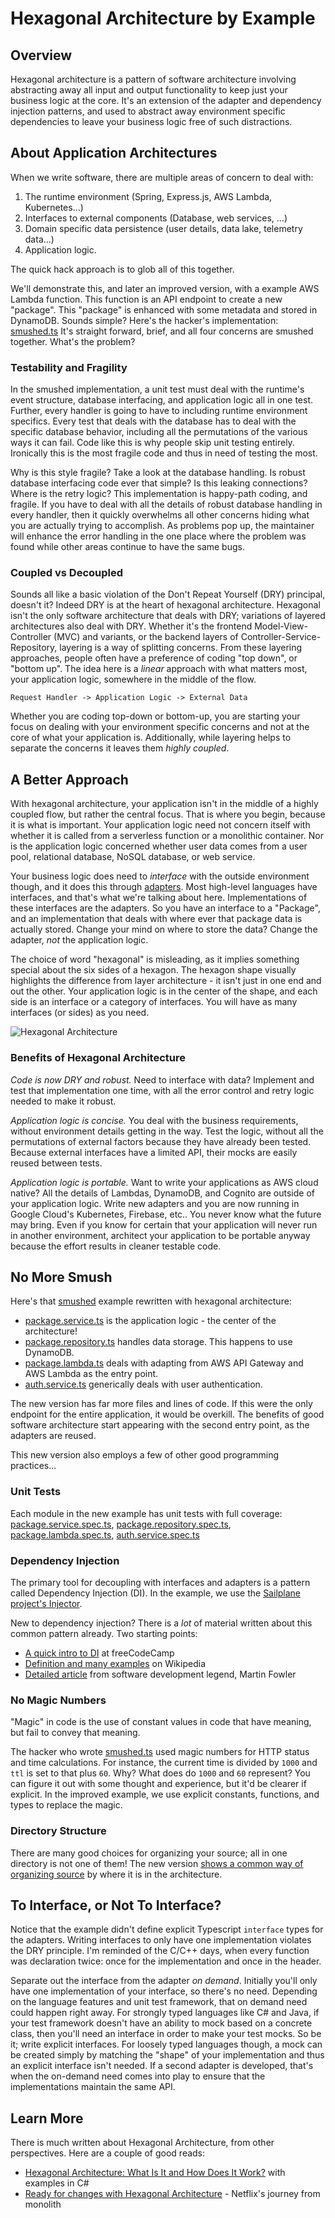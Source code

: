 # Hexagonal Architecture by Example

## Overview

Hexagonal architecture is a pattern of software architecture involving abstracting away all input and output
functionality to keep just your business logic at the core.
It's an extension of the adapter and dependency injection patterns, and used to abstract away
environment specific dependencies to leave your business logic free of such distractions.

## About Application Architectures

When we write software, there are multiple areas of concern to deal with:

1. The runtime environment (Spring, Express.js, AWS Lambda, Kubernetes…)
2. Interfaces to external components (Database, web services, …)
3. Domain specific data persistence (user details, data lake, telemetry data…)
4. Application logic.

The quick hack approach is to glob all of this together.

We'll demonstrate this, and later an improved version, with a example AWS Lambda function.
This function is an API endpoint to create a new "package". This "package" is enhanced with
some metadata and stored in DynamoDB. Sounds simple?
Here's the hacker's implementation: [smushed.ts](src/bad/smushed.ts)
It's straight forward, brief, and all four concerns are smushed together. What's the problem?

### Testability and Fragility

In the smushed implementation, a unit test must deal with the runtime's event structure, database interfacing, and application logic all in one test. 
Further, every handler is going to have to including runtime environment specifics. 
Every test that deals with the database has to deal with the specific database behavior, 
including all the permutations of the various ways it can fail. 
Code like this is why people skip unit testing entirely. Ironically this is the most fragile code and thus in need of testing the most.

Why is this style fragile? Take a look at the database handling. Is robust database interfacing code ever that simple? 
Is this leaking connections? Where is the retry logic? This implementation is happy-path coding, and fragile. 
If you have to deal with all the details of robust database handling in every handler, 
then it quickly overwhelms all other concerns hiding what you are actually trying to accomplish.
As problems pop up, the maintainer will enhance the error handling in the one place where the problem was found
while other areas continue to have the same bugs.

### Coupled vs Decoupled

Sounds all like a basic violation of the Don't Repeat Yourself (DRY) principal, doesn't it?
Indeed DRY is at the heart of hexagonal architecture. 
Hexagonal isn't the only software architecture that deals with DRY; variations of layered architectures also deal with DRY.
Whether it's the frontend Model-View-Controller (MVC) and variants, or the backend layers of Controller-Service-Repository,
layering is a way of splitting concerns. 
From these layering approaches, people often have a preference of coding "top down", or "bottom up". 
The idea here is a *linear* approach with what matters most, your application logic, somewhere in the middle of the flow.

    Request Handler -> Application Logic -> External Data

Whether you are coding top-down or bottom-up, 
you are starting your focus on dealing with your environment specific concerns and not at the core of what your application is.
Additionally, while layering helps to separate the concerns it leaves them _highly coupled_.

## A Better Approach

With hexagonal architecture, your application isn't in the middle of a highly coupled flow, but rather the central focus.
That is where you begin, because it is what is important. 
Your application logic need not concern itself with whether it is called from a serverless function or a monolithic container. 
Nor is the application logic concerned whether user data comes from a user pool, relational database, NoSQL database, or web service. 

Your business logic does need to *interface* with the outside environment though, and it does this through
[adapters](https://en.wikipedia.org/wiki/Adapter_pattern).
Most high-level languages have interfaces, and that's what we're talking about here. 
Implementations of these interfaces are the adapters. So you have an interface to a "Package", 
and an implementation that deals with where ever that package data is actually stored. 
Change your mind on where to store the data? Change the adapter, *not* the application logic.

The choice of word "hexagonal" is misleading, as it implies something special about the six sides of a hexagon.
The hexagon shape visually highlights the difference from layer architecture - it isn't just in one end and out the other.
Your application logic is in the center of the shape, and each side is an interface or a category of interfaces. 
You will have as many interfaces (or sides) as you need. 

![Hexagonal Architecture](https://upload.wikimedia.org/wikipedia/commons/7/75/Hexagonal_Architecture.svg)

### Benefits of Hexagonal Architecture

*Code is now DRY and robust.* 
Need to interface with data? Implement and test that implementation one time,
with all the error control and retry logic needed to make it robust.

*Application logic is concise.* 
You deal with the business requirements, without environment details getting in the way. 
Test the logic, without all the permutations of external factors because they have already been tested. 
Because external interfaces have a limited API, their mocks are easily reused between tests.

*Application logic is portable.* 
Want to write your applications as AWS cloud native? 
All the details of Lambdas, DynamoDB, and Cognito are outside of your application logic. 
Write new adapters and you are now running in Google Cloud's Kubernetes, Firebase, etc.. 
You never know what the future may bring.
Even if you know for certain that your application will never run in another environment, 
architect your application to be portable anyway because the effort results in cleaner testable code. 

## No More Smush

Here's that [smushed](src/bad/smushed.ts) example rewritten with hexagonal architecture:

- [package.service.ts](src/good/services/package.service.ts) is the application logic - the center of the architecture!
- [package.repository.ts](src/good/repositories/package-repository.ts) handles data storage. This happens to use DynamoDB.
- [package.lambda.ts](src/good/handlers/package.lambda.ts) deals with adapting from AWS API Gateway and AWS Lambda as the entry point.
- [auth.service.ts](src/good/services/auth.service.ts) generically deals with user authentication.

The new version has far more files and lines of code. If this were the only endpoint for the entire application,
it would be overkill. The benefits of good software architecture start appearing with the second entry point,
as the adapters are reused.

This new version also employs a few of other good programming practices...

### Unit Tests

Each module in the new example has unit tests with full coverage:
[package.service.spec.ts](src/good/services/package.service.spec.ts), 
[package.repository.spec.ts](src/good/repositories/package-repository.spec.ts), 
[package.lambda.spec.ts](src/good/handlers/package.lambda.spec.ts),
[auth.service.spec.ts](src/good/services/auth.service.spec.ts)

### Dependency Injection

The primary tool for decoupling with interfaces and adapters is a pattern called Dependency Injection (DI).
In the example, we use the [Sailplane project's Injector](https://docs.onica.com/projects/sailplane/en/latest/injector.html). 

New to dependency injection? There is a *lot* of material written about this common pattern already.
Two starting points:

- [A quick intro to DI](https://www.freecodecamp.org/news/a-quick-intro-to-dependency-injection-what-it-is-and-when-to-use-it-7578c84fa88f/) at freeCodeCamp
- [Definition and many examples](https://en.wikipedia.org/wiki/Dependency_injection) on Wikipedia
- [Detailed article](https://www.martinfowler.com/articles/injection.html) from software development legend, Martin Fowler
 
### No Magic Numbers

"Magic" in code is the use of constant values in code that have meaning, but fail to convey that meaning.

The hacker who wrote [smushed.ts](src/bad/smushed.ts) used magic numbers for HTTP status and time calculations. 
For instance, the current time is divided by `1000` and `ttl` is set to that plus `60`.
Why? What does do `1000` and `60` represent? You can figure it out with some thought and experience,
but it'd be clearer if explicit.
In the improved example, we use explicit constants, functions, and types to replace the magic.

### Directory Structure

There are many good choices for organizing your source; all in one directory is not one of them!
The new version [shows a common way of organizing source](src/good/) by where it is in the architecture.

## To Interface, or Not To Interface?

Notice that the example didn't define explicit Typescript `interface` types for the adapters.
Writing interfaces to only have one implementation violates the DRY principle. 
I'm reminded of the C/C++ days, when every function was declaration twice: once for the implementation and once in the header.

Separate out the interface from the adapter *on demand*.
Initially you'll only have one implementation of your interface, so there's no need. 
Depending on the language features and unit test framework, that on demand need could happen right away. 
For strongly typed languages like C# and Java, if your test framework doesn't have an ability to mock based on a concrete class, 
then you'll need an interface in order to make your test mocks. So be it; write explicit interfaces. 
For loosely typed languages though, a mock can be created simply by matching the "shape" of your implementation 
and thus an explicit interface isn't needed. If a second adapter is developed, 
that's when the on-demand need comes into play to ensure that the implementations maintain the same API.

## Learn More

There is much written about Hexagonal Architecture, from other perspectives. Here are a couple of good reads:

- [Hexagonal Architecture: What Is It and How Does It Work?](https://blog.ndepend.com/hexagonal-architecture/)  with examples in C#
- [Ready for changes with Hexagonal Architecture](https://netflixtechblog.com/ready-for-changes-with-hexagonal-architecture-b315ec967749) - Netflix's journey from monolith
